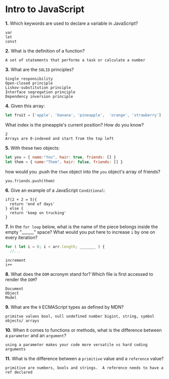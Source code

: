 # Intro to JavaScript

**1.** Which keywords are used to declare a variable in JavaScript?
<!-- enter you answer in the space below -->
```
var
let 
const
```
**2.** What is the definition of a function?
<!-- enter you answer in the space below -->
```
A set of statements that performs a task or calculate a number
```
**3.** What are the `SOLID` principles?
<!-- enter you answer in the space below -->
```
Single responsibility
Open-closed principle
Liskov-substitution principle
Interface segregation principle
Dependency inversion principle

```
**4.** Given this array: 
```js
let fruit = ['apple', 'banana', 'pineapple',  'orange', 'strawberry']
``` 
What index is the pineapple's current position? How do you know?
<!-- enter you answer in the space below -->
```
2
Arrays are 0-indexed and start from the top left
```
**5.** With these two objects: 
```js
let you = { name:"You", hair: true, friends: [] }
let them = { name:"Them", hair: false, friends: [] }
```
how would you .push the `them` object into the `you` object's array of friends?
<!-- enter you answer in the space below -->
```
you.friends.push(them)
```

**6.** Give an example of a JavaScript `Conditional`:
<!-- enter you answer in the space below -->
```
if(2 + 2 = 5){
  return 'end of days'
} else {
  return 'keep on trucking'
}
```
**7.** In the `for loop` below, what is the name of the piece belongs inside the empty "______" space? What would you put here to increase `i` by one on every iteration?
```js
for ( let i = 0; i < arr.length; _______ ) {
  //...
```
<!-- enter you answer in the space below -->
```
increment
i++

```
**8.** What does the `DOM` acronym stand for? Which file is first accessed to render the `DOM`?
<!-- enter you answer in the space below -->
```
Document
Object
Model

```

**9.** What are the `9` ECMAScript types as defined by MDN?
<!-- enter you answer in the space below -->
```
primitve values bool, null undefined number bigint, string, symbol
objects/ arrays
```
**10.** When it comes to functions or methods, what is the difference between a `parameter` and an `argument`?
<!-- enter you answer in the space below -->
```
using a parameter makes your code more versatile vs hard coding arguments
```
**11.** What is the difference between a `primitive` value and a `reference` value?
<!-- enter you answer in the space below -->
```
primitive are numbers, bools and strings.  A reference needs to have a ref declared
```